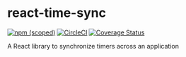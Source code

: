 # react-time-sync

[![npm (scoped)](https://img.shields.io/npm/v/react-time-sync.svg)](https://www.npmjs.com/package/react-time-sync) [![CircleCI](https://circleci.com/gh/peterjuras/react-time-sync.svg?style=svg)](https://circleci.com/gh/peterjuras/react-time-sync) [![Coverage Status](https://coveralls.io/repos/github/peterjuras/react-time-sync/badge.svg?branch=master)](https://coveralls.io/github/peterjuras/react-time-sync?branch=master)

A React library to synchronize timers across an application
